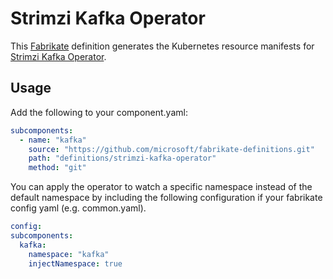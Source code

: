 # Strimzi Kafka Operator

This [Fabrikate](https://github.com/microsoft/fabrikate) definition generates the Kubernetes resource manifests for [Strimzi Kafka Operator](https://github.com/strimzi/strimzi-kafka-operator).

## Usage

Add the following to your component.yaml:

```yaml
subcomponents:
  - name: "kafka"
    source: "https://github.com/microsoft/fabrikate-definitions.git"
    path: "definitions/strimzi-kafka-operator"
    method: "git"
```

You can apply the operator to watch a specific namespace instead of the default namespace by including the following configuration if your fabrikate config yaml (e.g. common.yaml).

```yaml
config:
subcomponents:
  kafka:
    namespace: "kafka"
    injectNamespace: true
```
